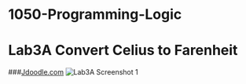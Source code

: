 # 1050-Programming-Logic
# Lab3A Convert Celius to Farenheit
###[Jdoodle.com](https://www.jdoodle.com/ia/1kCs)
![Lab3A Screenshot 1](https://github.com/user-attachments/assets/fb199d8e-2ca0-4a41-8162-837da6fc9045)
